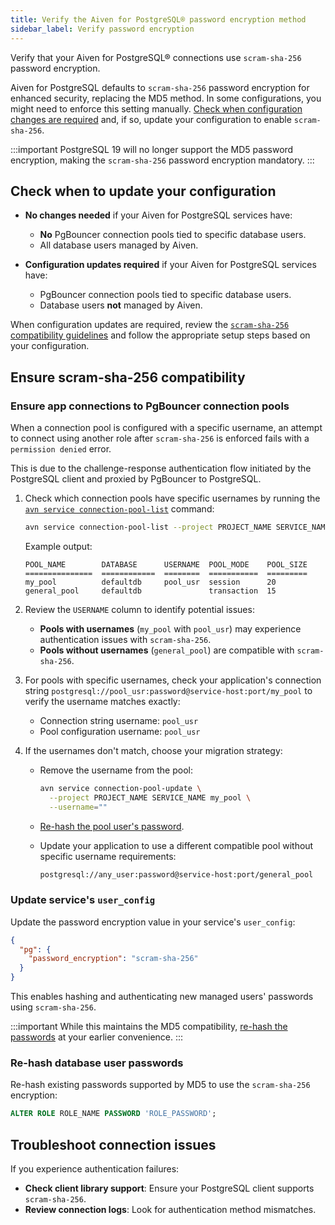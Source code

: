```yaml
---
title: Verify the Aiven for PostgreSQL® password encryption method
sidebar_label: Verify password encryption
---
```


Verify that your Aiven for PostgreSQL® connections use `scram-sha-256` password encryption.

Aiven for PostgreSQL defaults to `scram-sha-256` password encryption for enhanced security,
replacing the MD5 method. In some configurations, you might need to 
enforce this setting manually.
[Check when configuration changes are required](/docs/products/postgresql/troubleshooting/pg-password-encryption-upgrade#check-when-to-update-your-configuration)
and, if so, update your configuration to enable `scram-sha-256`.

:::important
PostgreSQL 19 will no longer support the MD5 password encryption, making the
`scram-sha-256` password encryption mandatory.
:::

## Check when to update your configuration

- **No changes needed** if your Aiven for PostgreSQL services have:

  - **No** PgBouncer connection pools tied to specific database users.
  - All database users managed by Aiven.

- **Configuration updates required** if your Aiven for PostgreSQL services have:

  - PgBouncer connection pools tied to specific database users.
  - Database users **not** managed by Aiven.

When configuration updates are required, review the
[`scram-sha-256` compatibility guidelines](/docs/products/postgresql/troubleshooting/pg-password-encryption-upgrade#ensure-scram-sha-256-compatibility)
and follow the appropriate setup steps based on your configuration.

## Ensure scram-sha-256 compatibility

### Ensure app connections to PgBouncer connection pools

When a connection pool is configured with a specific username, an attempt to connect using 
another role after `scram-sha-256` is enforced fails with a `permission denied` error.

This is due to the challenge-response authentication flow initiated by the PostgreSQL
client and proxied by PgBouncer to PostgreSQL.

1. Check which connection pools have specific usernames by running the
   [`avn service connection-pool-list`](/docs/tools/cli/service/connection-pool) command:

   ```bash
   avn service connection-pool-list --project PROJECT_NAME SERVICE_NAME
   ```

   Example output:

   ```text
   POOL_NAME        DATABASE      USERNAME  POOL_MODE    POOL_SIZE
   ===============  ============  ========  ===========  =========
   my_pool          defaultdb     pool_usr  session      20
   general_pool     defaultdb               transaction  15
   ```

1. Review the `USERNAME` column to identify potential issues:

   - **Pools with usernames** (`my_pool` with `pool_usr`) may experience authentication
     issues with `scram-sha-256`.
   - **Pools without usernames** (`general_pool`) are compatible with `scram-sha-256`.

1. For pools with specific usernames, check your application's connection string
   `postgresql://pool_usr:password@service-host:port/my_pool` to verify the username
   matches exactly:

   - Connection string username: `pool_usr`
   - Pool configuration username: `pool_usr`

1. If the usernames don't match, choose your migration strategy:

   - Remove the username from the pool:

     ```bash
     avn service connection-pool-update \
       --project PROJECT_NAME SERVICE_NAME my_pool \
       --username=""
     ```

   - [Re-hash the pool user's password](/docs/products/postgresql/troubleshooting/pg-password-encryption-upgrade#re-hash-database-user-passwords).

   - Update your application to use a different compatible pool without specific username
     requirements:

     ```txt
     postgresql://any_user:password@service-host:port/general_pool
     ```

### Update service's `user_config`

Update the password encryption value in your service's `user_config`:

```json
{
  "pg": {
    "password_encryption": "scram-sha-256"
  }
}
```

This enables hashing and authenticating new managed users' passwords using `scram-sha-256`.

:::important
While this maintains the MD5 compatibility,
[re-hash the passwords](/docs/products/postgresql/troubleshooting/pg-password-encryption-upgrade#re-hash-database-user-passwords)
at your earlier convenience.
:::

### Re-hash database user passwords

Re-hash existing passwords supported by MD5 to use the `scram-sha-256` encryption:

```sql
ALTER ROLE ROLE_NAME PASSWORD 'ROLE_PASSWORD';
```

## Troubleshoot connection issues

If you experience authentication failures:

- **Check client library support**: Ensure your PostgreSQL client supports `scram-sha-256`.
- **Review connection logs**: Look for authentication method mismatches.
